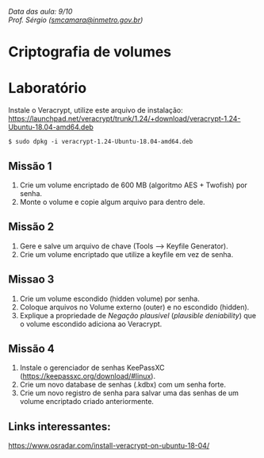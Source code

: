 *Data das aula: 9/10* <br>
*Prof. Sérgio (smcamara@inmetro.gov.br)*


# Criptografia de volumes


# Laboratório

Instale o Veracrypt, utilize este arquivo de instalação:
https://launchpad.net/veracrypt/trunk/1.24/+download/veracrypt-1.24-Ubuntu-18.04-amd64.deb

`$ sudo dpkg -i veracrypt-1.24-Ubuntu-18.04-amd64.deb`

## Missão 1

1. Crie um volume encriptado de 600 MB (algoritmo AES + Twofish) por senha.
2. Monte o volume e copie algum arquivo para dentro dele.

## Missão 2

1. Gere e salve um arquivo de chave (Tools --> Keyfile Generator).
2. Crie um volume encriptado que utilize a keyfile em vez de senha.

## Missao 3

1. Crie um volume escondido (hidden volume) por senha.
2. Coloque arquivos no Volume externo (outer) e no escondido (hidden).
3. Explique a propriedade de _Negação plausível_ (_plausible deniability_) que o volume escondido adiciona ao Veracrypt.


## Missão 4

1. Instale o gerenciador de senhas KeePassXC (https://keepassxc.org/download/#linux).
2. Crie um novo database de senhas (.kdbx) com um senha forte.
3. Crie um novo registro de senha para salvar uma das senhas de um volume encriptado criado anteriormente.







## Links interessantes:
https://www.osradar.com/install-veracrypt-on-ubuntu-18-04/ <br>
